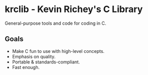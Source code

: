 # krclib - Kevin Richey's C Library

General-purpose tools and code for coding in C. 

## Goals 

- Make C fun to use with high-level concepts.
- Emphasis on quality.
- Portable & standards-compliant. 
- Fast enough.



